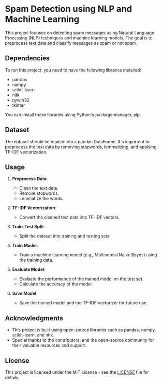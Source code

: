 # Spam Detection using NLP and Machine Learning

This project focuses on detecting spam messages using Natural Language Processing (NLP) techniques and machine learning models. The goal is to preprocess text data and classify messages as spam or not spam.

## Dependencies

To run this project, you need to have the following libraries installed:
- pandas
- numpy
- scikit-learn
- nltk
- pywin32
- tkinter

You can install these libraries using Python's package manager, pip.

## Dataset

The dataset should be loaded into a pandas DataFrame. It's important to preprocess the text data by removing stopwords, lemmatizing, and applying TF-IDF vectorization.

## Usage

1. **Preprocess Data**: 
    - Clean the text data.
    - Remove stopwords.
    - Lemmatize the words.

2. **TF-IDF Vectorization**: 
    - Convert the cleaned text data into TF-IDF vectors.

3. **Train-Test Split**: 
    - Split the dataset into training and testing sets.

4. **Train Model**: 
    - Train a machine learning model (e.g., Multinomial Naive Bayes) using the training data.

5. **Evaluate Model**: 
    - Evaluate the performance of the trained model on the test set.
    - Calculate the accuracy of the model.

6. **Save Model**: 
    - Save the trained model and the TF-IDF vectorizer for future use.

## Acknowledgments

- This project is built using open-source libraries such as pandas, numpy, scikit-learn, and nltk.
- Special thanks to the contributors, and the open-source community for their valuable resources and support.

## License

This project is licensed under the MIT License - see the [LICENSE](LICENSE) file for details.
